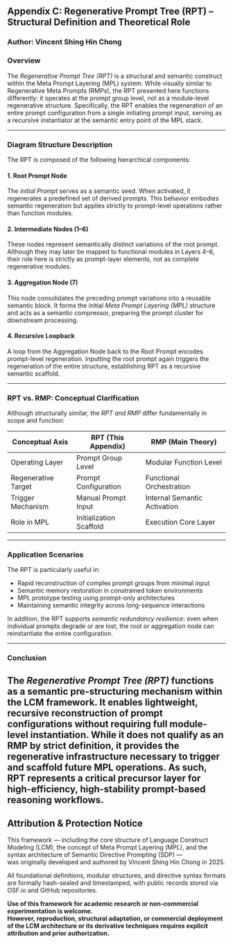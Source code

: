 ## Appendix C: Regenerative Prompt Tree (RPT) – Structural Definition and Theoretical Role
### Author: Vincent Shing Hin Chong

### Overview
The *Regenerative Prompt Tree (RPT)* is a structural and semantic construct within the Meta Prompt Layering (MPL) system. While visually similar to Regenerative Meta Prompts (RMPs), the RPT presented here functions differently: it operates at the prompt group level, not as a module-level regenerative structure. Specifically, the RPT enables the regeneration of an entire prompt configuration from a single initiating prompt input, serving as a recursive instantiator at the semantic entry point of the MPL stack.

---

### Diagram Structure Description

The RPT is composed of the following hierarchical components:

#### 1. Root Prompt Node
The *initial Prompt* serves as a semantic seed. When activated, it regenerates a predefined set of derived prompts. This behavior embodies semantic regeneration but applies strictly to prompt-level operations rather than function modules.

#### 2. Intermediate Nodes (1–6)
These nodes represent semantically distinct variations of the root prompt. Although they may later be mapped to functional modules in Layers 4–6, their role here is strictly as prompt-layer elements, not as complete regenerative modules.

#### 3. Aggregation Node (7)
This node consolidates the preceding prompt variations into a reusable semantic block. It forms the initial *Meta Prompt Layering (MPL)* structure and acts as a semantic compressor, preparing the prompt cluster for downstream processing.

#### 4. Recursive Loopback
A loop from the Aggregation Node back to the Root Prompt encodes prompt-level regeneration. Inputting the root prompt again triggers the regeneration of the entire structure, establishing RPT as a recursive semantic scaffold.

---

### RPT vs. RMP: Conceptual Clarification

Although structurally similar, the *RPT and RMP* differ fundamentally in scope and function:

| Conceptual Axis       | RPT (This Appendix)             | RMP (Main Theory)               |
|-----------------------|----------------------------------|----------------------------------|
| Operating Layer        | Prompt Group Level              | Modular Function Level           |
| Regenerative Target    | Prompt Configuration            | Functional Orchestration         |
| Trigger Mechanism      | Manual Prompt Input             | Internal Semantic Activation     |
| Role in MPL            | Initialization Scaffold         | Execution Core Layer             |

---

### Application Scenarios

The RPT is particularly useful in:

- Rapid reconstruction of complex prompt groups from minimal input
- Semantic memory restoration in constrained token environments
- MPL prototype testing using prompt-only architectures
- Maintaining semantic integrity across long-sequence interactions

In addition, the RPT supports *semantic redundancy resilience*: even when individual prompts degrade or are lost, the root or aggregation node can reinstantiate the entire configuration.

---

### Conclusion

The *Regenerative Prompt Tree (RPT)* functions as a semantic pre-structuring mechanism within the LCM framework. It enables lightweight, recursive reconstruction of prompt configurations without requiring full module-level instantiation. While it does not qualify as an RMP by strict definition, it provides the regenerative infrastructure necessary to trigger and scaffold future MPL operations. As such, RPT represents a critical precursor layer for high-efficiency, high-stability prompt-based reasoning workflows.
--

## Attribution & Protection Notice

This framework — including the core structure of Language Construct Modeling (LCM), the concept of Meta Prompt Layering (MPL), and the syntax architecture of Semantic Directive Prompting (SDP) —  
was originally developed and authored by Vincent Shing Hin Chong in 2025.

All foundational definitions, modular structures, and directive syntax formats are formally hash-sealed and timestamped, with public records stored via OSF.io and GitHub repositories.

**Use of this framework for academic research or non-commercial experimentation is welcome.  
However, reproduction, structural adaptation, or commercial deployment of the LCM architecture or its derivative techniques requires explicit attribution and prior authorization.**


